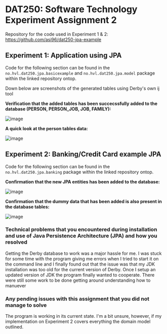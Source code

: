 # DAT250: Software Technology Experiment Assignment 2 #

Repository for the code used in Experiment 1 & 2: https://github.com/asi96/dat250-jpa-example

## Experiment 1: Application using JPA ##
Code for the following section can be found in the `no.hvl.dat250.jpa.basicexample` and `no.hvl.dat250.jpa.model` package within the linked repository ontop.

Down below are screenshots of the generated tables using Derby's own ij tool

**Verification that the added tables has been succecssfully added to the database (PERSON, PERSON_JOB, JOB, FAMILY):**

![image](https://user-images.githubusercontent.com/31306712/132953558-3c024d0a-2a4f-4a1f-babc-7196510eabee.png)

**A quick look at the person tables data:**

![image](https://user-images.githubusercontent.com/31306712/132953538-034fb9a4-fcbc-4078-9706-cdbd3a86d9af.png)

## Experiment 2: Banking/Credit Card example JPA ##

Code for the following section can be found in the `no.hvl.dat250.jpa.banking` package within the linked repository ontop.

**Confirmation that the new JPA entities has been added to the database:**

![image](https://user-images.githubusercontent.com/31306712/132957617-64129217-7e61-4684-859d-23083bfd1e83.png)


**Confirmation that the dummy data that has been added is also present in the database tables:**

![image](https://user-images.githubusercontent.com/31306712/132957742-05a23111-05ed-445d-a62c-8d8484022581.png)

### Technical problems that you encountered during installation and use of Java Persistence Architecture (JPA) and how you resolved ###
Getting the Derby database to work was a major hassle for me. I was stuck for some time with the program giving me errors when I tried to start it on the command line and I finally found out that the issue was that my JDK installation was too old for the current version of Derby. Once I setup an updated version of JDK the program finally wanted to cooperate. There were still some work to be done getting around understanding how to manuever

### Any pending issues with this assignment that you did not manage to solve ###
The program is working in its current state. I'm a bit unsure, however, if my implementation on Experiment 2 covers everything the domain model outlined.
